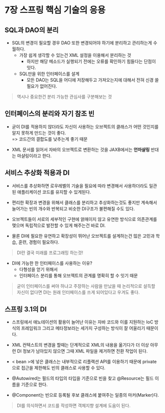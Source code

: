 # 7장 스프링 핵심 기술의 응용

## SQL과 DAO의 분리
* SQL의 변경이 필요할 경우 DAO 또한 변경되어야 하기에 분리하고 관리하는게 수월하다.
    * 가장 쉽게 생각할 수 있는건 XML 설정을 이용해서 분리하는 것
        * 하지만 해당 메소드가 실행되기 전에는 오류를 확인하기 힘들다는 단점이 잇다.
    * SQL만을 위한 인터페이스를 설계    
        * 모든 DAO는 SQL을 어디에 저장해두고 가져오는지에 대해서 전혀 신경 쓸 필요가 없어진다.

> 역시나 중요한건 분리 가능한 관심사를 구분해보는 것
   
## 인터페이스의 분리와 자기 참조 빈
* 굳이 DI를 적용하지 않더라도 자신이 사용하는 오브젝트의 클래스가 어떤 것인지를 알지 못하게 만드는 것이 좋다.
<br/>=> 코드간의 결합도를 낮추는게 좋기 때문

* XML 문서를 읽어서 자바의 오브젝트로 변환하는 것을 JAXB에서는 __언마샬링__ 반대는 마샬링이라고 한다.

## 서비스 추상화 적용과 DI
* 서비스를 추상화하면 로우레벨의 기술을 필요에 따라 변경해서 사용하더라도 일관된 애플리케이션 코드를 유지할 수 있게된다.

* 편리한 확장과 변경을 위해서 클래스를 분리하고 추상화하는것도 좋지만 계속해서 늘어가는 빈의 개수와 반복되고 비슷한 DI구조가 불편해질 수도 있다.

* 오브젝트들이 서로의 세부적인 구현에 얽매이지 않고 유연한 방식으로 의존관계를 맺으며 독립적으로 발전할 수 있게 해주는건 바로 DI.

* 물론 DI에 필요한 유연하고 확장성이 뛰어난 오브젝트를 설계하는건 많은 고민과 학습, 훈련, 경험이 필요하다.

> DI란 결국 미래를 프로그래밍 하는것!

* DI에 가능한 한 인터페이스를 사용하는 이유?
    * 다형성을 얻기 위해서
    * 인터페이스 분리를 통해 오브젝트의 관계를 명확히 할 수 잇기 때문
    
> 굳이 인터페이스를 써야 하냐고 주장하는 사람을 만났을 때 논리적으로 설득할 자신이 없다면 DI는 원래 인터페이스를 쓰게 되어있다고 우겨도 좋다.

## 스프링 3.1의 DI
* 스프링에서 애노테이션의 활용이 늘어난 이유는 자바 코드와 이를 지둰하는 IoC 방식의 프레임워크 그리고 메타정보라는 세가지 구성하는 방식이 잘 어울리기 때문이다.

* XML 컨텍스트의 변경을 할때는 단계적으로 XML의 내용을 옮기다가 더 이상 아무런 DI 정보가 남아있지 않으면 그때 XML 파일을 제거하면 전환 작업이 된다.

* < bean >에 넣은 클래스는 내부적으로 리플랙션 API를 이용하기 때문에 private으로 접근을 제한해도 빈의 클래스로 사용할 수 있다.

* @Autowired는 필드의 타입의 타입을 기준으로 빈을 찾고 @Resource는 필드 이름을 기준으로 한다.

* @Component는 빈으로 등록될 후보 클래스에 붙여주는 일종의 마커(Marker)다.

> DI를 의식하면서 코드를 작성하면 객체지향 설계에 도움이 된다.
